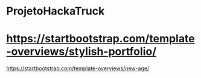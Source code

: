 # ProjetoHackaTruck

# https://startbootstrap.com/template-overviews/stylish-portfolio/
https://startbootstrap.com/template-overviews/new-age/
